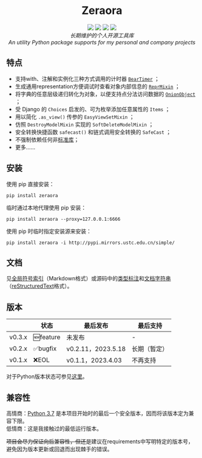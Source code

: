 <h1 align="center" style="padding-top: 32px">Zeraora</h1>

<div align="center">
    <a href="https://docs.python.org/zh-cn/3/whatsnew/index.html"><img src="https://img.shields.io/badge/Python-3.7%20%2B-blue.svg?logo=python&logoColor=yellow"></a>
    <a href="https://en.wikipedia.org/wiki/MIT_License"><img src="https://img.shields.io/badge/License-MIT-purple.svg"></a>
    <a href="https://pypi.org/project/Zeraora/"><img src="https://img.shields.io/pypi/v/zeraora?color=darkgreen&label=PyPI"></a>
    <a href=""><img src="https://img.shields.io/conda/v/conda-forge/zeraora"></a>
</div>
<div align="center">
    <i>长期维护的个人开源工具库</i>
    <br>
    <i>An utility Python package supports for my personal and company projects</i>
</div>

## 特点

- 支持with、注解和实例化三种方式调用的计时器 [`BearTimer`](https://github.com/aixcyi/zeraora/blob/master/docs/zeraora/BearTimer.md) ；
- 生成通用representation方便调试时查看对象内部信息的 [`ReprMixin`](https://github.com/aixcyi/zeraora/blob/master/docs/zeraora/ReprMixin.md) ；
- 将字典的任意层级递归转化为对象，以便支持点分法访问数据的 [`OnionObject`](https://github.com/aixcyi/zeraora/blob/master/docs/zeraora/OnionObject.md) ；
- 受 Django 的 `Choices` 启发的、可为枚举添加任意属性的 `Items` ；
- 用以简化 `.as_view()` 传参的 `EasyViewSetMixin` ；
- 仿照 `DestroyModelMixin` 实现的 `SoftDeleteModelMixin` ；
- 安全转换快捷函数 `safecast()` 和链式调用安全转换的 `SafeCast` ；
- 不强制依赖任何非[标准库](https://docs.python.org/zh-cn/3/library/index.html)；
- 更多……

## 安装

使用 pip 直接安装：

```shell
pip install zeraora
```

临时通过本地代理使用 pip 安装：

```shell
pip install zeraora --proxy=127.0.0.1:6666
```

使用 pip 时临时指定安装源来安装：

```shell
pip install zeraora -i http://pypi.mirrors.ustc.edu.cn/simple/
```

## 文档

见[全局符号索引](https://github.com/aixcyi/zeraora/blob/master/docs/README.md)（Markdown格式）或源码中的[类型标注](https://docs.python.org/zh-cn/3/glossary.html#term-type-hint)和[文档字符串](https://docs.python.org/zh-cn/3/glossary.html#term-docstring)（[reStructuredText](https://zh.wikipedia.org/wiki/ReStructuredText)格式）。

## 版本

|        | 状态     | 最后发布           | 最后支持     |
| ------ | -------- | ------------------ | ------------ |
| v0.3.x | 🆕feature | 未发布             | -            |
| v0.2.x | ✅bugfix  | v0.2.11，2023.5.18 | 长期（暂定） |
| v0.1.x | ❌EOL     | v0.1.1，2023.4.03  | 不再支持     |

对于Python版本状态可参见[这里](https://devguide.python.org/versions/)。

## 兼容性

高情商：[Python 3.7](https://docs.python.org/zh-cn/3/whatsnew/3.7.html#summary-release-highlights) 是本项目开始时的最后一个安全版本，因而将该版本定为兼容下限。  
低情商：这是我接触过的最低运行版本。

~~项目会尽力保证向后兼容性，但还是~~建议在requirements中写明特定的版本号，避免因为版本更新或回退而出现棘手的错误。

